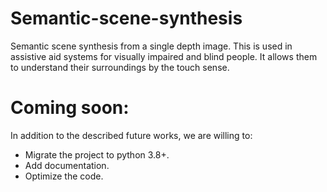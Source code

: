 # Semantic-scene-synthesis
Semantic scene synthesis from a single depth image. This is used in assistive aid systems for visually impaired and blind people. It allows them to understand their surroundings by the touch sense.

# Coming soon:
In addition to the described future works, we are willing to:
- Migrate the project to python 3.8+.  
- Add documentation.  
- Optimize the code.
